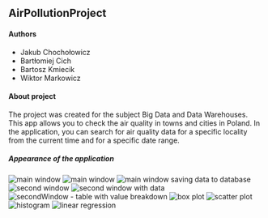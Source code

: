 ## AirPollutionProject

#### Authors
- Jakub Chochołowicz
- Bartłomiej Cich
- Bartosz Kmiecik
- Wiktor Markowicz

#### About project
The project was created for the subject Big Data and Data Warehouses. 
This app allows you to check the air quality in towns and cities in Poland.
In the application, you can search for air quality data for a specific locality from the current time and for a specific date range.

##### Appearance of the application
![main window](/img/mainWindow.png)
![main window](/img/mainWindow1.png)
![main window saving data to database](/img/mainWindow(Saving-data-to-database).png)
![second window](/img/secondWindow.png)
![second window with data](/img/secondWindow(with-data).png)
![secondWindow - table with value breakdown](/img/secondWindow(table-with-value-breakdown).png)
![box plot](/img/Box-plot.png)
![scatter plot](/img/scatter-plot.png)
![histogram](/img/histogram.png)
![linear regression](/img/linear-regression.png)